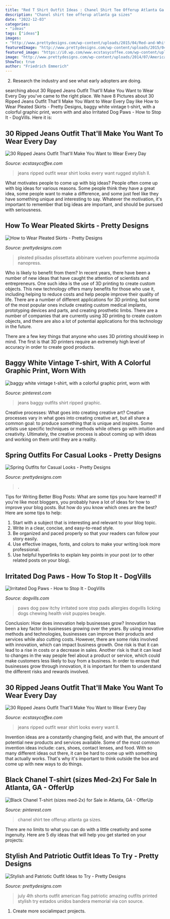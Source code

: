 ```yaml
---
title: "Red T Shirt Outfit Ideas : Chanel Shirt Tee Offerup Atlanta Ga Sizes"
description: "Chanel shirt tee offerup atlanta ga sizes"
date: "2022-12-03"
categories:
- "ideas"
tags: ["ideas"]
images:
- "http://www.prettydesigns.com/wp-content/uploads/2015/04/Red-and-White-Outfit.jpg"
featuredImage: "http://www.prettydesigns.com/wp-content/uploads/2015/04/Red-and-White-Outfit.jpg"
featured_image: "https://i0.wp.com/www.ecstasycoffee.com/wp-content/uploads/2016/09/Look-at-this-girl-in-dashed-t-shirt-along-with-ripped-jeans-which-looks-absolutely-stylish-and-rugged..jpg?resize=640%2C912"
image: "http://www.prettydesigns.com/wp-content/uploads/2014/07/American-Flag-Printed-Shorts.jpg"
ShowToc: true
author: "Friedrich Emmerich"
---
```



2. Research the industry and see what early adopters are doing.

	

		
searching about 30 Ripped Jeans Outfit That&#039;ll Make You Want to Wear Every Day you've came to the right place. We have 8 Pictures about 30 Ripped Jeans Outfit That&#039;ll Make You Want to Wear Every Day like How to Wear Pleated Skirts - Pretty Designs, baggy white vintage t-shirt, with a colorful graphic print, worn with and also Irritated Dog Paws - How to Stop It - DogVills. Here it is:
		
    
## 30 Ripped Jeans Outfit That&#039;ll Make You Want To Wear Every Day

<img loading=lazy src="https://i0.wp.com/www.ecstasycoffee.com/wp-content/uploads/2016/09/Look-at-this-girl-in-dashed-t-shirt-along-with-ripped-jeans-which-looks-absolutely-stylish-and-rugged..jpg" onerror="this.onerror=null;this.src='https://tse3.mm.bing.net/th?id=OIP.xxCxhNKQ8nmTUnfCFnosPAHaKj&amp;pid=15.1';" alt="30 Ripped Jeans Outfit That&#039;ll Make You Want to Wear Every Day">

_Source: ecstasycoffee.com_

>jeans ripped outfit wear shirt looks every want rugged stylish ll. 

	

What motivates people to come up with big ideas?
People often come up with big ideas for various reasons. Some people think they have a great idea, some people want to make a difference, and some just feel like they have something unique and interesting to say. Whatever the motivation, it's important to remember that big ideas are important, and should be pursued with seriousness.

    
## How To Wear Pleated Skirts - Pretty Designs

<img loading=lazy src="http://www.prettydesigns.com/wp-content/uploads/2014/05/Beige-Pleated-Skirt-Outfit-Idea.jpg" onerror="this.onerror=null;this.src='https://tse4.mm.bing.net/th?id=OIP.cDA8wY2ayhQPjrJAdvt2NAHaLH&amp;pid=15.1';" alt="How to Wear Pleated Skirts - Pretty Designs">

_Source: prettydesigns.com_

>pleated plisadas plissettata abbinare vuelven pourfemme aquimoda nanopress. 

	

Who is likely to benefit from them?
In recent years, there have been a number of new ideas that have caught the attention of scientists and entrepreneurs. One such idea is the use of 3D printing to create custom objects. This new technology offers many benefits for those who use it, including helping to reduce costs and help people improve their quality of life.
There are a number of different applications for 3D printing, but some of the most popular ones include creating custom medical implants, prototyping devices and parts, and creating prosthetic limbs. There are a number of companies that are currently using 3D printing to create custom objects, and there are also a lot of potential applications for this technology in the future.

There are a few key things that anyone who uses 3D printing should keep in mind. The first is that 3D printers require an extremely high level of accuracy in order to create good products.

    
## Baggy White Vintage T-shirt, With A Colorful Graphic Print, Worn With

<img loading=lazy src="https://i.pinimg.com/736x/2f/99/fd/2f99fd5e9ac52cde770d389b7ac16558.jpg" onerror="this.onerror=null;this.src='https://tse1.mm.bing.net/th?id=OIP.UWfCn3GNcP0gc9JVKzQIJgHaJ3&amp;pid=15.1';" alt="baggy white vintage t-shirt, with a colorful graphic print, worn with">

_Source: pinterest.com_

>jeans baggy outfits shirt ripped graphic. 

	

Creative processes: What goes into creating creative art?
Creative processes vary in what goes into creating creative art, but all share a common goal: to produce something that is unique and inspires. Some artists use specific techniques or methods while others go with intuition and creativity. Ultimately, the creative process is about coming up with ideas and working on them until they are a reality.

    
## Spring Outfits For Casual Looks - Pretty Designs

<img loading=lazy src="http://www.prettydesigns.com/wp-content/uploads/2015/04/Red-and-White-Outfit.jpg" onerror="this.onerror=null;this.src='https://tse2.mm.bing.net/th?id=OIP.pBZm0b2mreikch8-s5xpZwHaLJ&amp;pid=15.1';" alt="Spring Outfits for Casual Looks - Pretty Designs">

_Source: prettydesigns.com_

>. 

	

Tips for Writing Better Blog Posts: What are some tips you have learned?
If you're like most bloggers, you probably have a lot of ideas for how to improve your blog posts. But how do you know which ones are the best? Here are some tips to help:
1. Start with a subject that is interesting and relevant to your blog topic.
2. Write in a clear, concise, and easy-to-read style.
3. Be organized and paced properly so that your readers can follow your story easily.
4. Use effective images, fonts, and colors to make your writing look more professional.
5. Use helpful hyperlinks to explain key points in your post (or to other related posts on your blog).

    
## Irritated Dog Paws - How To Stop It - DogVills

<img loading=lazy src="https://www.dogvills.com/wp-content/uploads/2015/08/sore-red-paws-683x1024.jpg" onerror="this.onerror=null;this.src='https://tse2.mm.bing.net/th?id=OIP.nkgmAo2lK3hh4rkYSQV_wgHaLG&amp;pid=15.1';" alt="Irritated Dog Paws - How to Stop It - DogVills">

_Source: dogvills.com_

>paws dog paw itchy irritated sore stop pads allergies dogvills licking dogs chewing health visit puppies beagle. 

	

Conclusion: How does innovation help businesses grow?
Innovation has been a key factor in businesses growing over the years. By using innovative methods and technologies, businesses can improve their products and services while also cutting costs. However, there are some risks involved with innovation, which can impact business growth. One risk is that it can lead to a rise in costs or a decrease in sales. Another risk is that it can lead to changes in the way people feel about a product or service, which could make customers less likely to buy from a business. In order to ensure that businesses grow through innovation, it is important for them to understand the different risks and rewards involved.

    
## 30 Ripped Jeans Outfit That&#039;ll Make You Want To Wear Every Day

<img loading=lazy src="https://i0.wp.com/www.ecstasycoffee.com/wp-content/uploads/2016/09/Look-at-this-girl-in-dashed-t-shirt-along-with-ripped-jeans-which-looks-absolutely-stylish-and-rugged..jpg?resize=640%2C912" onerror="this.onerror=null;this.src='https://tse4.mm.bing.net/th?id=OIP.ksiUwDSODjREkn9dZAe1nQHaKj&amp;pid=15.1';" alt="30 Ripped Jeans Outfit That&#039;ll Make You Want to Wear Every Day">

_Source: ecstasycoffee.com_

>jeans ripped outfit wear shirt looks every want ll. 

	

Invention ideas are a constantly changing field, and with that, the amount of potential new products and services available. Some of the most common invention ideas include: cars, shoes, contact lenses, and food. With so many different ideas out there, it can be hard to come up with something that actually works. That's why it's important to think outside the box and come up with new ways to do things.

    
## Black Chanel T-shirt (sizes Med-2x) For Sale In Atlanta, GA - OfferUp

<img loading=lazy src="https://i.pinimg.com/736x/9c/af/fc/9caffc4e8e09d6e8adf0209cc618a162.jpg" onerror="this.onerror=null;this.src='https://tse1.mm.bing.net/th?id=OIP.qelqJPtUnCS_RoWouVj1sgHaJ4&amp;pid=15.1';" alt="Black Chanel T-shirt (sizes med-2x) for Sale in Atlanta, GA - OfferUp">

_Source: pinterest.com_

>chanel shirt tee offerup atlanta ga sizes. 

	

There are no limits to what you can do with a little creativity and some ingenuity. Here are 5 diy ideas that will help you get started on your projects: 

    
## Stylish And Patriotic Outfit Ideas To Try - Pretty Designs

<img loading=lazy src="http://www.prettydesigns.com/wp-content/uploads/2014/07/American-Flag-Printed-Shorts.jpg" onerror="this.onerror=null;this.src='https://tse3.mm.bing.net/th?id=OIP.9oTQBzM1XjkzxHYW03AjHAHaLG&amp;pid=15.1';" alt="Stylish and Patriotic Outfit Ideas to Try - Pretty Designs">

_Source: prettydesigns.com_

>july 4th shorts outfit american flag patriotic amazing outfits printed stylish try estados unidos bandera memorial via con source. 

	

1. Create more socialimpact projects.

